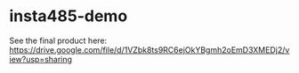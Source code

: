# insta485-demo
See the final product here: https://drive.google.com/file/d/1VZbk8ts9RC6ejOkYBgmh2oEmD3XMEDj2/view?usp=sharing 
